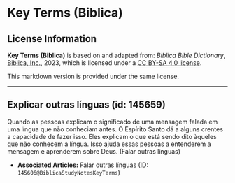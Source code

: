 # Key Terms (Biblica)

## License Information

**Key Terms (Biblica)** is based on and adapted from: _Biblica Bible Dictionary_, [Biblica, Inc.](https://www.biblica.com/), 2023, which is licensed under a [CC BY-SA 4.0 license](https://creativecommons.org/licenses/by-sa/4.0/legalcode.en).

This markdown version is provided under the same license.



--------------------------------

## Explicar outras línguas (id: 145659)

Quando as pessoas explicam o significado de uma mensagem falada em uma língua que não conheciam antes. O Espírito Santo dá a alguns crentes a capacidade de fazer isso. Eles explicam o que está sendo dito àqueles que não conhecem a língua. Isso ajuda essas pessoas a entenderem a mensagem e aprenderem sobre Deus. (Falar outras línguas)

* **Associated Articles:** Falar outras línguas (ID: `145606@BiblicaStudyNotesKeyTerms`)

